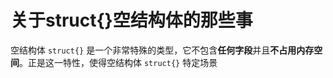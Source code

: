 # 关于struct{}空结构体的那些事

空结构体 `struct{}` 是一个非常特殊的类型，它不包含**任何字段**并且**不占用内存空间**。正是这一特性，使得空结构体 `struct{}` 特定场景